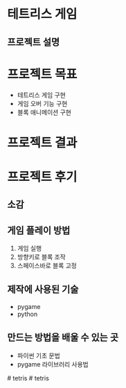 # 테트리스 게임
## 프로젝트 설명
# 프로젝트 목표
- 테트리스 게임 구현
- 게임 오버 기능 구현
- 블록 애니메이션 구현  
# 프로젝트 결과 
# 프로젝트 후기
## 소감
## 게임 플레이 방법
 1. 게임 실행
 2. 방향키로 블록 조작
 3. 스페이스바로 블록 고정


## 제작에 사용된 기술
- pygame
- python

## 만드는 방법을 배울 수 있는 곳 
- 파이썬 기초 문법
- pygame 라이브러리 사용법      


#   t e t r i s  
 #   t e t r i s  
 